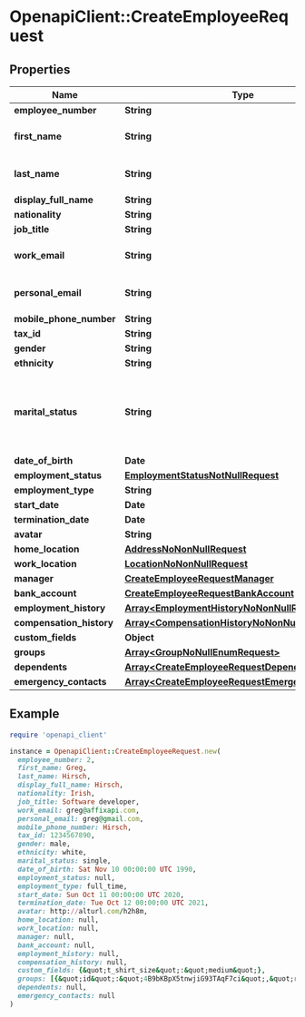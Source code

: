 # OpenapiClient::CreateEmployeeRequest

## Properties

| Name | Type | Description | Notes |
| ---- | ---- | ----------- | ----- |
| **employee_number** | **String** |  | [optional] |
| **first_name** | **String** | the first name of the individual |  |
| **last_name** | **String** | the last name of the individual |  |
| **display_full_name** | **String** |  | [optional] |
| **nationality** | **String** |  | [optional] |
| **job_title** | **String** |  | [optional] |
| **work_email** | **String** | the work email of the individual | [optional] |
| **personal_email** | **String** | the personal email of the individual | [optional] |
| **mobile_phone_number** | **String** | +1234567890 | [optional] |
| **tax_id** | **String** |  | [optional] |
| **gender** | **String** |  | [optional] |
| **ethnicity** | **String** |  | [optional] |
| **marital_status** | **String** | &#x60;other&#x60; option can include co-habitating, civil partnership, separated, widowed, etc  | [optional] |
| **date_of_birth** | **Date** |  | [optional] |
| **employment_status** | [**EmploymentStatusNotNullRequest**](EmploymentStatusNotNullRequest.md) |  | [optional] |
| **employment_type** | **String** |  | [optional] |
| **start_date** | **Date** |  | [optional] |
| **termination_date** | **Date** |  | [optional] |
| **avatar** | **String** |  | [optional] |
| **home_location** | [**AddressNoNonNullRequest**](AddressNoNonNullRequest.md) |  | [optional] |
| **work_location** | [**LocationNoNonNullRequest**](LocationNoNonNullRequest.md) |  | [optional] |
| **manager** | [**CreateEmployeeRequestManager**](CreateEmployeeRequestManager.md) |  | [optional] |
| **bank_account** | [**CreateEmployeeRequestBankAccount**](CreateEmployeeRequestBankAccount.md) |  | [optional] |
| **employment_history** | [**Array&lt;EmploymentHistoryNoNonNullRequest&gt;**](EmploymentHistoryNoNonNullRequest.md) |  | [optional] |
| **compensation_history** | [**Array&lt;CompensationHistoryNoNonNullRequest&gt;**](CompensationHistoryNoNonNullRequest.md) |  | [optional] |
| **custom_fields** | **Object** |  | [optional] |
| **groups** | [**Array&lt;GroupNoNullEnumRequest&gt;**](GroupNoNullEnumRequest.md) |  | [optional] |
| **dependents** | [**Array&lt;CreateEmployeeRequestDependents&gt;**](CreateEmployeeRequestDependents.md) |  | [optional] |
| **emergency_contacts** | [**Array&lt;CreateEmployeeRequestEmergencyContacts&gt;**](CreateEmployeeRequestEmergencyContacts.md) |  | [optional] |

## Example

```ruby
require 'openapi_client'

instance = OpenapiClient::CreateEmployeeRequest.new(
  employee_number: 2,
  first_name: Greg,
  last_name: Hirsch,
  display_full_name: Hirsch,
  nationality: Irish,
  job_title: Software developer,
  work_email: greg@affixapi.com,
  personal_email: greg@gmail.com,
  mobile_phone_number: Hirsch,
  tax_id: 1234567890,
  gender: male,
  ethnicity: white,
  marital_status: single,
  date_of_birth: Sat Nov 10 00:00:00 UTC 1990,
  employment_status: null,
  employment_type: full_time,
  start_date: Sun Oct 11 00:00:00 UTC 2020,
  termination_date: Tue Oct 12 00:00:00 UTC 2021,
  avatar: http://alturl.com/h2h8m,
  home_location: null,
  work_location: null,
  manager: null,
  bank_account: null,
  employment_history: null,
  compensation_history: null,
  custom_fields: {&quot;t_shirt_size&quot;:&quot;medium&quot;},
  groups: [{&quot;id&quot;:&quot;4B9bKBpX5tnwjiG93TAqF7ci&quot;,&quot;remote_id&quot;:&quot;df6c28e8&quot;,&quot;name&quot;:&quot;backend&quot;,&quot;type&quot;:&quot;team&quot;},{&quot;id&quot;:&quot;132Xpnw2a38aaQG93TAqF7ci&quot;,&quot;remote_id&quot;:&quot;355c65922637&quot;,&quot;name&quot;:&quot;engineering&quot;,&quot;type&quot;:&quot;department&quot;}],
  dependents: null,
  emergency_contacts: null
)
```

